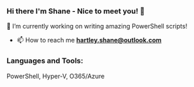 ### Hi there I'm Shane - Nice to meet you! 👋

🔭 I’m currently working on writing amazing PowerShell scripts!


- 📫 How to reach me **hartley.shane@outlook.com**

<h3 align="left">Languages and Tools:</h3>
PowerShell, Hyper-V, O365/Azure
